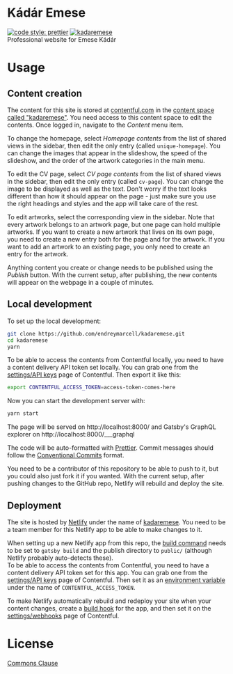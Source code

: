 # Kádár Emese

[![code style: prettier](https://img.shields.io/badge/code_style-prettier-ff69b4.svg?style=flat-square)](https://github.com/prettier/prettier)
[![kadaremese](https://img.shields.io/endpoint?url=https://dashboard.cypress.io/badge/simple/qvss5d/master&style=flat-square&logo=cypress)](https://dashboard.cypress.io/projects/qvss5d/runs)  
Professional website for Emese Kádár

# Usage

## Content creation

The content for this site is stored at [contentful.com](https://contentful.com/) in the [content space called "kadaremese"](https://app.contentful.com/spaces/2ai1vktc54fu/). You need access to this content space to edit the contents. Once logged in, navigate to the _Content_ menu item.

To change the homepage, select _Homepage contents_ from the list of shared views in the sidebar, then edit the only entry (called `unique-homepage`). You can change the images that appear in the slideshow, the speed of the slideshow, and the order of the artwork categories in the main menu.

To edit the CV page, select _CV page contents_ from the list of shared views in the sidebar, then edit the only entry (called `cv-page`). You can change the image to be displayed as well as the text. Don't worry if the text looks different than how it should appear on the page - just make sure you use the right headings and styles and the app will take care of the rest.

To edit artworks, select the corresponding view in the sidebar. Note that every artwork belongs to an artwork page, but one page can hold multiple artworks. If you want to create a new artwork that lives on its own page, you need to create a new entry both for the page and for the artwork. If you want to add an artwork to an existing page, you only need to create an entry for the artwork.

Anything content you create or change needs to be published using the _Publish_ button. With the current setup, after publishing, the new contents will appear on the webpage in a couple of minutes.

## Local development

To set up the local development:

```bash
git clone https://github.com/endreymarcell/kadaremese.git
cd kadaremese
yarn
```

To be able to access the contents from Contentful locally, you need to have a content delivery API token set locally. You can grab one from the [settings/API keys](https://app.contentful.com/spaces/2ai1vktc54fu/api/keys) page of Contentful. Then export it like this:

```bash
export CONTENTFUL_ACCESS_TOKEN=access-token-comes-here
```

Now you can start the development server with:

```bash
yarn start
```

The page will be served on http://localhost:8000/ and Gatsby's GraphQL explorer on http://localhost:8000/___graphql

The code will be auto-formatted with [Prettier](https://prettier.io/). Commit messages should follow the [Conventional Commits](https://www.conventionalcommits.org/en/v1.0.0/) format.

You need to be a contributor of this repository to be able to push to it, but you could also just fork it if you wanted. With the current setup, after pushing changes to the GitHub repo, Netlify will rebuild and deploy the site.

## Deployment

The site is hosted by [Netlify](http://netlify.com/) under the name of [kadaremese](https://app.netlify.com/sites/kadaremese). You need to be a team member for this Netlify app to be able to make changes to it.

When setting up a new Netlify app from this repo, the [build command](https://app.netlify.com/sites/kadaremese/settings/deploys#build-settings) needs to be set to `gatsby build` and the publish directory to `public/` (although Netlify probably auto-detects these).  
To be able to access the contents from Contentful, you need to have a content delivery API token set for this app. You can grab one from the [settings/API keys](https://app.contentful.com/spaces/2ai1vktc54fu/api/keys) page of Contentful. Then set it as an [environment variable](https://app.netlify.com/sites/kadaremese/settings/deploys#build-settings) under the name of `CONTENTFUL_ACCESS_TOKEN`.

To make Netlify automatically rebuild and redeploy your site when your content changes, create a [build hook](https://app.netlify.com/sites/kadaremese/settings/deploys#build-hooks) for the app, and then set it on the [settings/webhooks](https://app.contentful.com/spaces/2ai1vktc54fu/settings/webhooks) page of Contentful.

# License

[Commons Clause](LICENSE)

